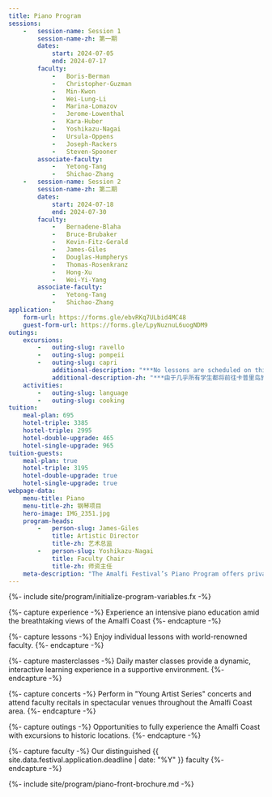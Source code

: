```yaml
---
title: Piano Program
sessions:
    -   session-name: Session 1
        session-name-zh: 第一期
        dates:
            start: 2024-07-05
            end: 2024-07-17
        faculty:
            -   Boris-Berman
            -   Christopher-Guzman
            -   Min-Kwon
            -   Wei-Lung-Li
            -   Marina-Lomazov
            -   Jerome-Lowenthal 
            -   Kara-Huber
            -   Yoshikazu-Nagai
            -   Ursula-Oppens
            -   Joseph-Rackers
            -   Steven-Spooner 
        associate-faculty:
            -   Yetong-Tang
            -   Shichao-Zhang
    -   session-name: Session 2
        session-name-zh: 第二期
        dates:
            start: 2024-07-18
            end: 2024-07-30
        faculty:
            -   Bernadene-Blaha
            -   Bruce-Brubaker
            -   Kevin-Fitz-Gerald
            -   James-Giles
            -   Douglas-Humpherys
            -   Thomas-Rosenkranz
            -   Hong-Xu
            -   Wei-Yi-Yang
        associate-faculty:
            -   Yetong-Tang
            -   Shichao-Zhang
application:
    form-url: https://forms.gle/ebvRKq7ULbid4MC48
    guest-form-url: https://forms.gle/LpyNuznuL6uogNDM9
outings:
    excursions:
        -   outing-slug: ravello
        -   outing-slug: pompeii
        -   outing-slug: capri
            additional-description: "***No lessons are scheduled on this day because almost all students take this trip.***"
            additional-description-zh: "***由于几乎所有学生都将前往卡普里岛旅行，因此这一天将没有课程安排。***"
    activities:
        -   outing-slug: language
        -   outing-slug: cooking
tuition:
    meal-plan: 695
    hotel-triple: 3385
    hostel-triple: 2995
    hotel-double-upgrade: 465
    hotel-single-upgrade: 965
tuition-guests:
    meal-plan: true
    hotel-triple: 3195
    hotel-double-upgrade: true
    hotel-single-upgrade: true
webpage-data:
    menu-title: Piano
    menu-title-zh: 钢琴项目
    hero-image: IMG_2351.jpg
    program-heads:
        -   person-slug: James-Giles
            title: Artistic Director
            title-zh: 艺术总监
        -   person-slug: Yoshikazu-Nagai
            title: Faculty Chair
            title-zh: 师资主任
    meta-description: "The Amalfi Festival’s Piano Program offers private lessons, master classes, and recitals while offering opportunities to fully experience the Amalfi Coast with excursions to historic locations."
---
```

{%- include site/program/initialize-program-variables.fx -%}

{%- capture experience -%}
Experience an intensive piano education amid the breathtaking views of the Amalfi Coast
{%- endcapture -%}

{%- capture lessons -%}
Enjoy individual lessons with world-renowned faculty.
{%- endcapture -%}

{%- capture masterclasses -%}
Daily master classes provide a dynamic, interactive learning experience in a supportive environment.
{%- endcapture -%}

{%- capture concerts -%}
Perform in "Young Artist Series" concerts and attend faculty recitals in spectacular venues throughout the Amalfi Coast area. 
{%- endcapture -%}

{%- capture outings -%}
Opportunities to fully experience the Amalfi Coast with excursions to historic locations.
{%- endcapture -%}

{%- capture faculty -%}
Our distinguished {{ site.data.festival.application.deadline | date: "%Y" }} faculty
{%- endcapture -%}

{%- include site/program/piano-front-brochure.md -%}
